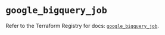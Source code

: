 # `google_bigquery_job`

Refer to the Terraform Registry for docs: [`google_bigquery_job`](https://registry.terraform.io/providers/hashicorp/google-beta/6.14.1/docs/resources/google_bigquery_job).
